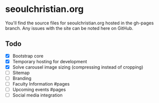 # seoulchristian.org

You'll find the source files for seoulchristian.org hosted in the gh-pages branch. Any issues with the site can be noted here on GitHub.

## Todo

- [x] Bootstrap core
- [x] Temporary hosting for development
- [x] Solve carousel image sizing (compressing instead of cropping)
- [ ] Sitemap
- [ ] Branding
- [ ] Faculty Information #pages
- [ ] Upcoming events #pages
- [ ] Social media integration
